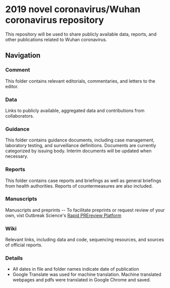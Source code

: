 # 2019 novel coronavirus/Wuhan coronavirus repository
This repository will be used to share publicly available data, reports, and other publications related to Wuhan coronavirus. 


## Navigation
### Comment
This folder contains relevant editorials, commentaries, and letters to the editor.

### Data
Links to publicly available, aggregated data and contributions from collaborators.

### Guidance
This folder contains guidance documents, including case management, laboratory testing, and surveillance definitions. Documents are currently categorized by issuing body. Interim documents will be updated when necessary.

### Reports
This folder contains case reports and briefings as well as general briefings from health authorities. Reports of countermeasures are also included.

### Manuscripts
Manuscripts and preprints -- To facilitate preprints or request review of your own, vist Outbreak Science's [Rapid PREreview Platform](https://outbreaksci.prereview.org)

### Wiki
Relevant links, including data and code, sequencing resources, and sources of official reports.

### Details
- All dates in file and folder names indicate date of publication
- Google Translate was used for machine translation. Machine translated webpages and pdfs were translated in Google Chrome and saved.

